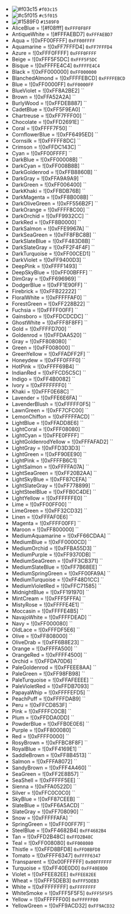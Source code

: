 - ![#f03c15](https://via.placeholder.com/15/f03c15/000000?text=+) `#f03c15`
- ![#c5f015](https://via.placeholder.com/15/c5f015/000000?text=+) `#c5f015`
- ![#1589F0](https://via.placeholder.com/15/1589F0/000000?text=+) `#1589F0`
- AliceBlue            = ![#f08fff] `0xFFF0F8FF`
- AntiqueWhite         = ![#FFFAEBD7] `0xFFFAEBD7`
- Aqua                 = ![0xFF00FFFF] `0xFF00FFFF`
- Aquamarine           = ![0xFF7FFFD4] `0xFF7FFFD4`
- Azure                = ![0xFFF0FFFF] `0xFFF0FFFF`
- Beige                = ![0xFFF5F5DC] `0xFFF5F5DC`
- Bisque               = ![0xFFFFE4C4] `0xFFFFE4C4`
- Black                = ![0xFF000000] `0xFF000000`
- BlanchedAlmond       = ![0xFFFFEBCD] `0xFFFFEBCD`
- Blue                 = ![0xFF0000FF] `0xFF0000FF`
- BlueViolet           = ![0xFF8A2BE2] ``
- Brown                = ![0xFFA52A2A] ``
- BurlyWood            = ![0xFFDEB887] ``
- CadetBlue            = ![0xFF5F9EA0] ``
- Chartreuse           = ![0xFF7FFF00] ``
- Chocolate            = ![0xFFD2691E] ``
- Coral                = ![0xFFFF7F50] ``
- CornflowerBlue       = ![0xFF6495ED] ``
- Cornsilk             = ![0xFFFFF8DC] ``
- Crimson              = ![0xFFDC143C] ``
- Cyan                 = ![0xFF00FFFF] ``
- DarkBlue             = ![0xFF00008B] ``
- DarkCyan             = ![0xFF008B8B] ``
- DarkGoldenrod        = ![0xFFB8860B] ``
- DarkGray             = ![0xFFA9A9A9] ``
- DarkGreen            = ![0xFF006400] ``
- DarkKhaki            = ![0xFFBDB76B] ``
- DarkMagenta          = ![0xFF8B008B] ``
- DarkOliveGreen       = ![0xFF556B2F] ``
- DarkOrange           = ![0xFFFF8C00] ``
- DarkOrchid           = ![0xFF9932CC] ``
- DarkRed              = ![0xFF8B0000] ``
- DarkSalmon           = ![0xFFE9967A] ``
- DarkSeaGreen         = ![0xFF8FBC8B] ``
- DarkSlateBlue        = ![0xFF483D8B] ``
- DarkSlateGray        = ![0xFF2F4F4F] ``
- DarkTurquoise        = ![0xFF00CED1] ``
- DarkViolet           = ![0xFF9400D3] ``
- DeepPink             = ![0xFFFF1493] ``
- DeepSkyBlue          = ![0xFF00BFFF] ``
- DimGray              = ![0xFF696969] ``
- DodgerBlue           = ![0xFF1E90FF] ``
- Firebrick            = ![0xFFB22222] ``
- FloralWhite          = ![0xFFFFFAF0] ``
- ForestGreen          = ![0xFF228B22] ``
- Fuchsia              = ![0xFFFF00FF] ``
- Gainsboro            = ![0xFFDCDCDC] ``
- GhostWhite           = ![0xFFF8F8FF] ``
- Gold                 = ![0xFFFFD700] ``
- Goldenrod            = ![0xFFDAA520] ``
- Gray                 = ![0xFF808080] ``
- Green                = ![0xFF008000] ``
- GreenYellow          = ![0xFFADFF2F] ``
- Honeydew             = ![0xFFF0FFF0] ``
- HotPink              = ![0xFFFF69B4] ``
- IndianRed            = ![0xFFCD5C5C] ``
- Indigo               = ![0xFF4B0082] ``
- Ivory                = ![0xFFFFFFF0] ``
- Khaki                = ![0xFFF0E68C] ``
- Lavender             = ![0xFFE6E6FA] ``
- LavenderBlush        = ![0xFFFFF0F5] ``
- LawnGreen            = ![0xFF7CFC00] ``
- LemonChiffon         = ![0xFFFFFACD] ``
- LightBlue            = ![0xFFADD8E6] ``
- LightCoral           = ![0xFFF08080] ``
- LightCyan            = ![0xFFE0FFFF] ``
- LightGoldenrodYellow = ![0xFFFAFAD2] ``
- LightGray            = ![0xFFD3D3D3] ``
- LightGreen           = ![0xFF90EE90] ``
- LightPink            = ![0xFFFFB6C1] ``
- LightSalmon          = ![0xFFFFA07A] ``
- LightSeaGreen        = ![0xFF20B2AA] ``
- LightSkyBlue         = ![0xFF87CEFA] ``
- LightSlateGray       = ![0xFF778899] ``
- LightSteelBlue       = ![0xFFB0C4DE] ``
- LightYellow          = ![0xFFFFFFE0] ``
- Lime                 = ![0xFF00FF00] ``
- LimeGreen            = ![0xFF32CD32] ``
- Linen                = ![0xFFFAF0E6] ``
- Magenta              = ![0xFFFF00FF] ``
- Maroon               = ![0xFF800000] ``
- MediumAquamarine     = ![0xFF66CDAA] ``
- MediumBlue           = ![0xFF0000CD] ``
- MediumOrchid         = ![0xFFBA55D3] ``
- MediumPurple         = ![0xFF9370DB] ``
- MediumSeaGreen       = ![0xFF3CB371] ``
- MediumSlateBlue      = ![0xFF7B68EE] ``
- MediumSpringGreen    = ![0xFF00FA9A] ``
- MediumTurquoise      = ![0xFF48D1CC] ``
- MediumVioletRed      = ![0xFFC71585] ``
- MidnightBlue         = ![0xFF191970] ``
- MintCream            = ![0xFFF5FFFA] ``
- MistyRose            = ![0xFFFFE4E1] ``
- Moccasin             = ![0xFFFFE4B5] ``
- NavajoWhite          = ![0xFFFFDEAD] ``
- Navy                 = ![0xFF000080] ``
- OldLace              = ![0xFFFDF5E6] ``
- Olive                = ![0xFF808000] ``
- OliveDrab            = ![0xFF6B8E23] ``
- Orange               = ![0xFFFFA500] ``
- OrangeRed            = ![0xFFFF4500] ``
- Orchid               = ![0xFFDA70D6] ``
- PaleGoldenrod        = ![0xFFEEE8AA] ``
- PaleGreen            = ![0xFF98FB98] ``
- PaleTurquoise        = ![0xFFAFEEEE] ``
- PaleVioletRed        = ![0xFFDB7093] ``
- PapayaWhip           = ![0xFFFFEFD5] ``
- PeachPuff            = ![0xFFFFDAB9] ``
- Peru                 = ![0xFFCD853F] ``
- Pink                 = ![0xFFFFC0CB] ``
- Plum                 = ![0xFFDDA0DD] ``
- PowderBlue           = ![0xFFB0E0E6] ``
- Purple               = ![0xFF800080] ``
- Red                  = ![0xFFFF0000] ``
- RosyBrown            = ![0xFFBC8F8F] ``
- RoyalBlue            = ![0xFF4169E1] ``
- SaddleBrown          = ![0xFF8B4513] ``
- Salmon               = ![0xFFFA8072] ``
- SandyBrown           = ![0xFFF4A460] ``
- SeaGreen             = ![0xFF2E8B57] ``
- SeaShell             = ![0xFFFFF5EE] ``
- Sienna               = ![0xFFA0522D] ``
- Silver               = ![0xFFC0C0C0] ``
- SkyBlue              = ![0xFF87CEEB] ``
- SlateBlue            = ![0xFF6A5ACD] ``
- SlateGray            = ![0xFF708090] ``
- Snow                 = ![0xFFFFFAFA] ``
- SpringGreen          = ![0xFF00FF7F] ``
- SteelBlue            = ![0xFF4682B4] `0xFF4682B4`
- Tan                  = ![0xFFD2B48C] `0xFFD2B48C`
- Teal                 = ![0xFF008080] `0xFF008080`
- Thistle              = ![0xFFD8BFD8] `0xFFD8BFD8`
- Tomato               = ![0xFFFF6347] `0xFFFF6347`
- Transparent          = ![0x00FFFFFF] `0x00FFFFFF`
- Turquoise            = ![0xFF40E0D0] `0xFF40E0D0`
- Violet               = ![0xFFEE82EE] `0xFFEE82EE`
- Wheat                = ![0xFFF5DEB3] `0xFFF5DEB3`
- White                = ![0xFFFFFFFF] `0xFFFFFFFF`
- WhiteSmoke           = ![0xFFF5F5F5] `0xFFF5F5F5`
- Yellow               = ![0xFFFFFF00] `0xFFFFFF00`
- YellowGreen          = ![0xFF9ACD32] `0xFF9ACD32`
